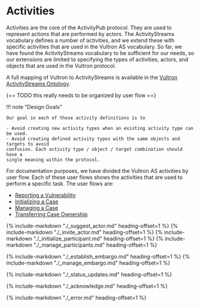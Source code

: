 # Activities

Activities are the core of the ActivityPub protocol. They are used to
represent actions that are performed by actors. The ActivityStreams
vocabulary defines a number of activities, and we extend these with specific
activities that are used in the Vultron AS vocabulary. So far, we have found the
ActivityStreams vocabulary to be sufficient for our needs, so our extensions
are limited to specifying the types of activities, actors, and objects that
are used in the Vultron protocol.

A full mapping of Vultron to ActivityStreams is available in the
[Vultron ActivityStreams Ontology](../../../reference/ontology/vultron_as.md).

{== TODO this really needs to be organized by user flow ==}

!!! note "Design Goals"

    Our goal in each of these activity definitions is to

    - Avoid creating new activity types when an existing activity type can be used.
    - Avoid creating defined activity types with the same objects and targets to avoid
    confusion. Each activity type / object / target combination should have a
    single meaning within the protocol.

For documentation purposes, we have divided the Vultron AS activities by user flow.
Each of these user flows shows the activities that are used to perform a specific
task. The user flows are:

- [Reporting a Vulnerability](./report_vulnerability.md)
- [Initializing a Case](./initialize_case.md)
- [Managing a Case](./manage_case.md)
- [Transferring Case Ownership](./transfer_ownership.md)

{% include-markdown "./_suggest_actor.md" heading-offset=1 %}
{% include-markdown "./_invite_actor.md" heading-offset=1 %}
{% include-markdown "./_initialize_participant.md" heading-offset=1 %}
{% include-markdown "./_manage_participants.md" heading-offset=1 %}

{% include-markdown "./_establish_embargo.md" heading-offset=1 %}
{% include-markdown "./_manage_embargo.md" heading-offset=1 %}

{% include-markdown "./_status_updates.md" heading-offset=1 %}

{% include-markdown "./_acknowledge.md" heading-offset=1 %}

{% include-markdown "./_error.md" heading-offset=1 %}
